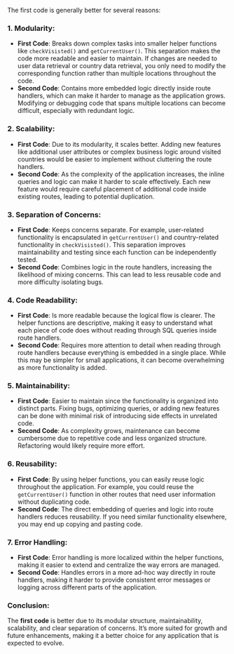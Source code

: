 The first code is generally better for several reasons:

### 1. **Modularity**:

- **First Code**: Breaks down complex tasks into smaller helper functions like `checkVisisted()` and `getCurrentUser()`. This separation makes the code more readable and easier to maintain. If changes are needed to user data retrieval or country data retrieval, you only need to modify the corresponding function rather than multiple locations throughout the code.
- **Second Code**: Contains more embedded logic directly inside route handlers, which can make it harder to manage as the application grows. Modifying or debugging code that spans multiple locations can become difficult, especially with redundant logic.

### 2. **Scalability**:

- **First Code**: Due to its modularity, it scales better. Adding new features like additional user attributes or complex business logic around visited countries would be easier to implement without cluttering the route handlers.
- **Second Code**: As the complexity of the application increases, the inline queries and logic can make it harder to scale effectively. Each new feature would require careful placement of additional code inside existing routes, leading to potential duplication.

### 3. **Separation of Concerns**:

- **First Code**: Keeps concerns separate. For example, user-related functionality is encapsulated in `getCurrentUser()` and country-related functionality in `checkVisisted()`. This separation improves maintainability and testing since each function can be independently tested.
- **Second Code**: Combines logic in the route handlers, increasing the likelihood of mixing concerns. This can lead to less reusable code and more difficulty isolating bugs.

### 4. **Code Readability**:

- **First Code**: Is more readable because the logical flow is clearer. The helper functions are descriptive, making it easy to understand what each piece of code does without reading through SQL queries inside route handlers.
- **Second Code**: Requires more attention to detail when reading through route handlers because everything is embedded in a single place. While this may be simpler for small applications, it can become overwhelming as more functionality is added.

### 5. **Maintainability**:

- **First Code**: Easier to maintain since the functionality is organized into distinct parts. Fixing bugs, optimizing queries, or adding new features can be done with minimal risk of introducing side effects in unrelated code.
- **Second Code**: As complexity grows, maintenance can become cumbersome due to repetitive code and less organized structure. Refactoring would likely require more effort.

### 6. **Reusability**:

- **First Code**: By using helper functions, you can easily reuse logic throughout the application. For example, you could reuse the `getCurrentUser()` function in other routes that need user information without duplicating code.
- **Second Code**: The direct embedding of queries and logic into route handlers reduces reusability. If you need similar functionality elsewhere, you may end up copying and pasting code.

### 7. **Error Handling**:

- **First Code**: Error handling is more localized within the helper functions, making it easier to extend and centralize the way errors are managed.
- **Second Code**: Handles errors in a more ad-hoc way directly in route handlers, making it harder to provide consistent error messages or logging across different parts of the application.

### Conclusion:

The **first code** is better due to its modular structure, maintainability, scalability, and clear separation of concerns. It’s more suited for growth and future enhancements, making it a better choice for any application that is expected to evolve.
